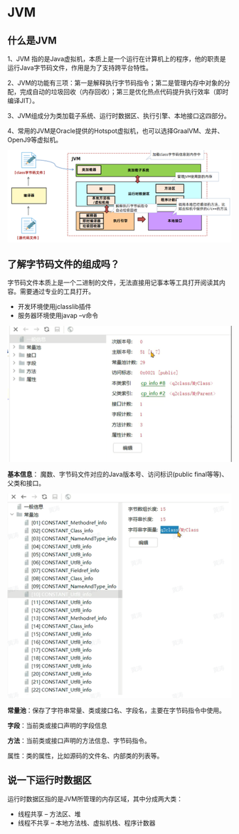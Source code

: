 # JVM

## 什么是JVM

1、JVM 指的是Java虚拟机，本质上是一个运行在计算机上的程序，他的职责是运行Java字节码文件，作用是为了支持跨平台特性。

2、JVM的功能有三项：第一是解释执行字节码指令；第二是管理内存中对象的分配，完成自动的垃圾回收（内存回收）；第三是优化热点代码提升执行效率（即时编译JIT）。

3、JVM组成分为类加载子系统、运行时数据区、执行引擎、本地接口这四部分。

4、常用的JVM是Oracle提供的Hotspot虚拟机，也可以选择GraalVM、龙井、OpenJ9等虚拟机。

![jvm组成](./jvm.assets/image.png)

## 了解字节码文件的组成吗？

字节码文件本质上是一个二进制的文件，无法直接用记事本等工具打开阅读其内容。需要通过专业的工具打开。

- 开发环境使用jclasslib插件
- 服务器环境使用javap –v命令

![image-20240303092047898](./jvm.assets/image-20240303092047898.png)

**基本信息**： 魔数、字节码文件对应的Java版本号、访问标识(public final等等)、父类和接口。

![image-20240303092208024](./jvm.assets/image-20240303092208024.png)

**常量池**：保存了字符串常量、类或接口名、字段名，主要在字节码指令中使用。

**字段**：当前类或接口声明的字段信息

**方法**：当前类或接口声明的方法信息、字节码指令。

属性：类的属性，比如源码的文件名、内部类的列表等。

## 说一下运行时数据区

 运行时数据区指的是JVM所管理的内存区域，其中分成两大类：

- 线程共享 – 方法区、堆     
- 线程不共享 – 本地方法栈、虚拟机栈、程序计数器























